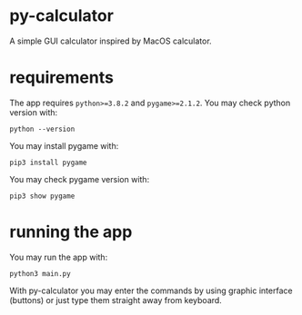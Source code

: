 # py-calculator
A simple GUI calculator inspired by MacOS calculator.

# requirements
The app requires `python>=3.8.2` and `pygame>=2.1.2`.
You may check python version with:
```shell
python --version
```
You may install pygame with:
```shell
pip3 install pygame
```
You may check pygame version with:
```shell
pip3 show pygame
```

# running the app
You may run the app with:
```shell
python3 main.py
```
With py-calculator you may enter the commands by using graphic
interface (buttons) or just type them straight away from keyboard.